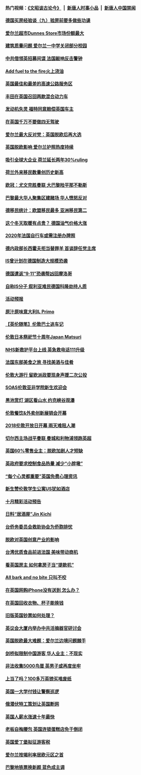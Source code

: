 #### 热门视频：[《文昭谈古论今》](https://github.com/gfw-breaker/wenzhao/blob/master/README.md?t=10271233) &nbsp;|&nbsp; [新唐人时事小品](https://github.com/gfw-breaker/ntdtv-comedy/blob/master/README.md?t=10271233) &nbsp;|&nbsp; [新唐人中国禁闻](https://github.com/gfw-breaker/ntdtv-news/blob/master/README.md?t=10271233)

#### [德国买房经验谈（九）验房前要多做些功课](../pages/nsc974/n10810647.md?t=10271233) 

#### [爱尔兰超市Dunnes Store市场份额最大](../pages/nsc974/n10810621.md?t=10271233) 

#### [建筑质量问题 爱尔兰一中学关闭部分校园](../pages/nsc974/n10810599.md?t=10271233) 

#### [中共借领英招募间谍 法国敲响反击警钟](../pages/nsc974/n10808700.md?t=10271233) 

#### [Add fuel to the fire火上浇油](../pages/nsc974/n10808877.md?t=10271233) 

#### [英国最佳和最差的高速公路服务区](../pages/nsc974/n10808870.md?t=10271233) 

#### [丰田在英国召回两款混合动力车](../pages/nsc974/n10808859.md?t=10271233) 

#### [发动机失灵 福特同意赔偿英国车主](../pages/nsc974/n10808842.md?t=10271233) 

#### [在英国千万不要做四无驾驶](../pages/nsc974/n10808828.md?t=10271233) 

#### [爱尔兰最大反对党：英国脱欧后再大选](../pages/nsc974/n10808028.md?t=10271233) 

#### [英国脱欧影响 爱尔兰护照热度持续](../pages/nsc974/n10808001.md?t=10271233) 

#### [吸引全球大企业 荷兰延长两年30%ruling](../pages/nsc974/n10807940.md?t=10271233) 

#### [荷兰外来移民数量创历史新高](../pages/nsc974/n10807850.md?t=10271233) 

#### [欧冠：尤文完胜曼联 大巴黎险平那不勒斯](../pages/nsc974/n10806938.md?t=10271233) 

#### [巴黎最大华人聚集区建赌场 华人愤怒反对](../pages/nsc974/n10805445.md?t=10271233) 

#### [德移民统计：欧盟移民最多 亚洲移民第二](../pages/nsc974/n10805377.md?t=10271233) 

#### [这个冬天取暖有点贵？ 德国油气价格大涨](../pages/nsc974/n10805323.md?t=10271233) 

#### [2020年法国自行车或需注册办牌照](../pages/nsc974/n10805517.md?t=10271233) 

#### [德内政部长西霍夫拒当替罪羊 首谈辞任党主席](../pages/nsc974/n10805185.md?t=10271233) 

#### [IS曾计划在德国制造大规模恐袭](../pages/nsc974/n10803787.md?t=10271233) 

#### [德国遣返“9·11”恐袭帮凶回摩洛哥](../pages/nsc974/n10803883.md?t=10271233) 

#### [自称IS分子 叙利亚难民德国科隆劫持人质](../pages/nsc974/n10803842.md?t=10271233) 

#### [活动预报](../pages/nsc974/n10803032.md?t=10271233) 

#### [原汁原味意大利IL Primo](../pages/nsc974/n10802970.md?t=10271233) 

#### [【英伦随笔】伦敦巴士追车记](../pages/nsc974/n10802956.md?t=10271233) 

#### [伦敦日本祭祀节十周年Japan Matsuri](../pages/nsc974/n10802926.md?t=10271233) 

#### [NHS新救护平台上线 英急救电话111升级](../pages/nsc974/n10802902.md?t=10271233) 

#### [法国东部美食之旅 寻找美酒与佳肴](../pages/nsc974/n10801640.md?t=10271233) 

#### [伦敦大游行 留欧派政要现身声援二次公投](../pages/nsc974/n10801279.md?t=10271233) 

#### [SOAS伦敦亚非学院新生欢迎会](../pages/nsc974/n10800385.md?t=10271233) 

#### [黑池赏灯 湖区看山水 约克峡谷观瀑](../pages/nsc974/n10800379.md?t=10271233) 

#### [伦敦餐饮&外卖创新展销会开幕](../pages/nsc974/n10800370.md?t=10271233) 

#### [2018伦敦开放日开幕 雨天难阻人潮](../pages/nsc974/n10800357.md?t=10271233) 

#### [切尔西主场战平曼联 曼城和利物浦领跑英超](../pages/nsc974/n10799387.md?t=10271233) 

#### [英国60%零售业主：脱欧加剧人才短缺](../pages/nsc974/n10798814.md?t=10271233) 

#### [英政府要求控制食品热量 减少“小胖墩”](../pages/nsc974/n10798915.md?t=10271233) 

#### [“每个心灵都重要”英国免费心理资讯](../pages/nsc974/n10798906.md?t=10271233) 

#### [新生赞伦敦学生公寓US犹如酒店](../pages/nsc974/n10798881.md?t=10271233) 

#### [十月精彩活动预告](../pages/nsc974/n10798869.md?t=10271233) 

#### [日料“居酒屋”Jin Kichi](../pages/nsc974/n10798856.md?t=10271233) 

#### [台侨务委员会救助协会为侨胞排忧](../pages/nsc974/n10798830.md?t=10271233) 

#### [脱欧对英国创意产业的影响](../pages/nsc974/n10798806.md?t=10271233) 

#### [台湾优质食品前进法国 美味带动商机](../pages/nsc974/n10796380.md?t=10271233) 

#### [看英国房主 如何拿房子当“提款机”](../pages/nsc974/n10795639.md?t=10271233) 

#### [All bark and no bite 只叫不咬](../pages/nsc974/n10795626.md?t=10271233) 

#### [在英国网购iPhone没有送到 怎么办？](../pages/nsc974/n10795611.md?t=10271233) 

#### [在英国回收衣物、杯子能换钱](../pages/nsc974/n10795600.md?t=10271233) 

#### [旧版英国钞票如何处理？](../pages/nsc974/n10795574.md?t=10271233) 

#### [英议会大厦内举办中共活摘器官研讨会](../pages/nsc974/n10795559.md?t=10271233) 

#### [英国脱欧最大难题：爱尔兰边境问题棘手](../pages/nsc974/n10793065.md?t=10271233) 

#### [剑桥拟限制中国游客 华人业主：不现实](../pages/nsc974/n10793028.md?t=10271233) 

#### [非法收集5000鸟蛋 英男子或再度坐牢](../pages/nsc974/n10793168.md?t=10271233) 

#### [上当了吗？100多万英镑买堆废纸](../pages/nsc974/n10793153.md?t=10271233) 

#### [英国一大学付钱让警察巡逻](../pages/nsc974/n10793144.md?t=10271233) 

#### [俄潜伏特工策划让英国断网](../pages/nsc974/n10793138.md?t=10271233) 

#### [英国人薪水涨速十年最快](../pages/nsc974/n10793134.md?t=10271233) 

#### [老板自掏腰包 英国连锁蛋糕店免于倒闭](../pages/nsc974/n10793123.md?t=10271233) 

#### [英国爱丁堡拟征游客税](../pages/nsc974/n10793043.md?t=10271233) 

#### [爱尔兰按揭利率居欧元区之首](../pages/nsc974/n10792636.md?t=10271233) 

#### [巴黎地铁票换新颜 蓝色成主调](../pages/nsc974/n10792539.md?t=10271233) 

